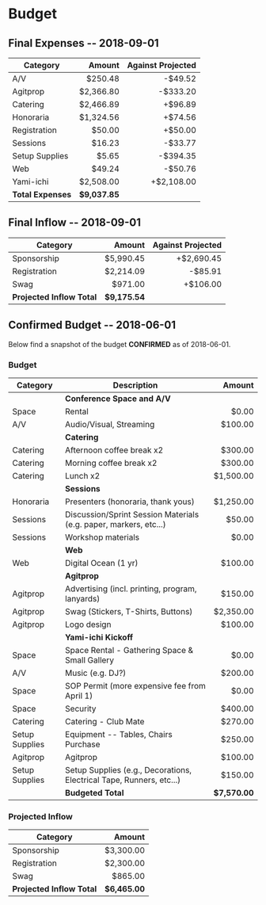 # Budget

## Final Expenses -- 2018-09-01

| Category           | Amount        | Against Projected |
|--------------------|--------------:|------------------:|
| A/V                | $250.48       | -$49.52           |
| Agitprop           | $2,366.80     | -$333.20          |
| Catering           | $2,466.89     | +$96.89           |
| Honoraria          | $1,324.56     | +$74.56           |
| Registration       | $50.00        | +$50.00           |
| Sessions           | $16.23        | -$33.77           |
| Setup Supplies     | $5.65         | -$394.35          |
| Web                | $49.24        | -$50.76           |
| Yami-ichi          | $2,508.00     | +$2,108.00        |
| **Total Expenses** | **$9,037.85** |                   |

## Final Inflow -- 2018-09-01

| Category                   | Amount        | Against Projected |
|----------------------------|--------------:|------------------:|
| Sponsorship                | $5,990.45     | +$2,690.45        |
| Registration               | $2,214.09     | -$85.91           |
| Swag                       | $971.00       | +$106.00          |
| **Projected Inflow Total** | **$9,175.54** |                   |

## Confirmed Budget -- 2018-06-01

Below find a snapshot of the budget **CONFIRMED** as of 2018-06-01.

### Budget

| Category       | Description                                                          | Amount        |
|----------------|----------------------------------------------------------------------|--------------:|
|                | **Conference Space and A/V**                                         |               |
| Space          | Rental                                                               | $0.00         |
| A/V            | Audio/Visual, Streaming                                              | $100.00       |
|                | **Catering**                                                         |               |
| Catering       | Afternoon coffee break x2                                            | $300.00       |
| Catering       | Morning coffee break x2                                              | $300.00       |
| Catering       | Lunch x2                                                             | $1,500.00     |
|                | **Sessions**                                                         |               |
| Honoraria      | Presenters (honoraria, thank yous)                                   | $1,250.00     |
| Sessions       | Discussion/Sprint Session Materials (e.g. paper, markers, etc...)    | $50.00        |
| Sessions       | Workshop materials                                                   | $0.00         |
|                | **Web**                                                              |               |
| Web            | Digital Ocean (1 yr)                                                 | $100.00       |
|                | **Agitprop**                                                         |               |
| Agitprop       | Advertising (incl. printing, program, lanyards)                      | $150.00       |
| Agitprop       | Swag (Stickers, T-Shirts, Buttons)                                   | $2,350.00     |
| Agitprop       | Logo design                                                          | $100.00       |
|                | **Yami-ichi Kickoff**                                                |               |
| Space          | Space Rental - Gathering Space & Small Gallery                       | $0.00         |
| A/V            | Music (e.g. DJ?)                                                     | $200.00       |
| Space          | SOP Permit (more expensive fee from April 1)                         | $0.00         |
| Space          | Security                                                             | $400.00       |
| Catering       | Catering - Club Mate                                                 | $270.00       |
| Setup Supplies | Equipment -- Tables, Chairs Purchase                                 | $250.00       |
| Agitprop       | Agitprop                                                             | $100.00       |
| Setup Supplies | Setup Supplies (e.g., Decorations, Electrical Tape, Runners, etc...) | $150.00       |
|                | **Budgeted Total**                                                   | **$7,570.00** |

### Projected Inflow

| Category                   | Amount        |
|----------------------------|--------------:|
| Sponsorship                | $3,300.00     |
| Registration               | $2,300.00     |
| Swag                       | $865.00       |
| **Projected Inflow Total** | **$6,465.00** |
